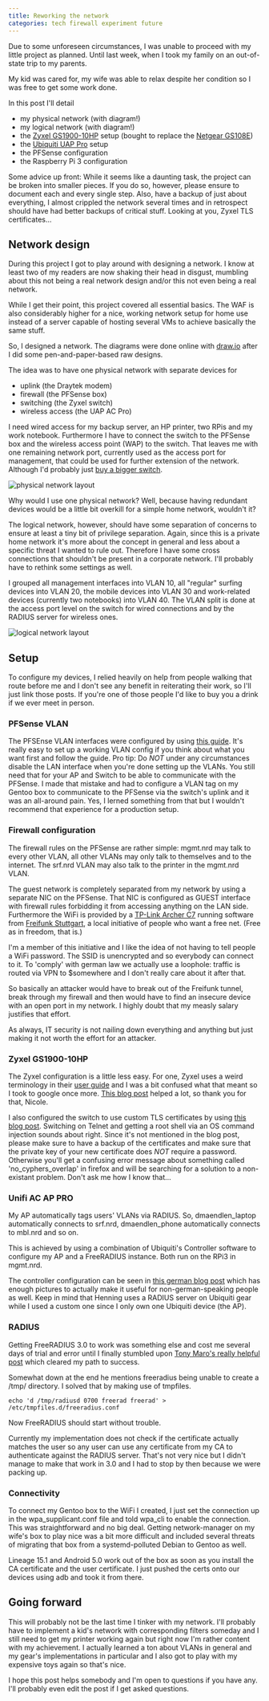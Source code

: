 ```yaml
---
title: Reworking the network
categories: tech firewall experiment future
---
```


Due to some unforeseen circumstances, I was unable to proceed with my little
project as planned. Until last week, when I took my family on an out-of-state
trip to my parents.

My kid was cared for, my wife was able to relax despite her condition so I was
free to get some work done.

In this post I'll detail

 * my physical network (with diagram!)
 * my logical network (with diagram!)
 * the [Zyxel GS1900-10HP](https://www.amazon.de/Zyxel-8-Port-Gigabit-Managed-Switch/dp/B0189ZRSMK) setup (bought to replace the [Netgear GS108E](https://www.amazon.de/Netgear-GS108E-300PES-Managed-konfigurierbar-deutscher/dp/B00MYYTP3S))
 * the [Ubiquiti UAP Pro](https://www.amazon.de/Ubiquiti-UAP-AC-PRO-Networks-wei%C3%9F/dp/B016XYQ3WK) setup
 * the PFSense configuration
 * the Raspberry Pi 3 configuration

Some advice up front: While it seems like a daunting task, the project can be
broken into smaller pieces. If you do so, however, please ensure to document
each and every single step. Also, have a backup of just about everything, I
almost crippled the network several times and in retrospect should have had
better backups of critical stuff. Looking at you, Zyxel TLS certificates...

## Network design
During this project I got to play around with designing a network. I know at
least two of my readers are now shaking their head in disgust, mumbling about
this not being a real network design and/or this not even being a real network.

While I get their point, this project covered all essential basics. The WAF is
also considerably higher for a nice, working network setup for home use instead
of a server capable of hosting several VMs to achieve basically the same stuff.

So, I designed a network. The diagrams were done online with
[draw.io](https://draw.io) after I did some pen-and-paper-based raw designs.

The idea was to have one physical network with separate devices for

 * uplink (the Draytek modem)
 * firewall (the PFSense box)
 * switching (the Zyxel switch)
 * wireless access (the UAP AC Pro)

I need wired access for my backup server, an HP printer, two RPis and my work
notebook. Furthermore I have to connect the switch to the PFSense box and the
wireless access point (WAP) to the switch. That leaves me with one remaining
network port, currently used as the access port for management, that could be
used for further extension of the network. Although I'd probably just [buy a
bigger switch](https://www.youtube.com/watch?v=QT9BeGNnCqw).

![physical network layout](/images/phys.nrd.png)

Why would I use one physical network? Well, because having redundant devices
would be a little bit overkill for a simple home network, wouldn't it?

The logical network, however, should have some separation of concerns to ensure
at least a tiny bit of privilege separation. Again, since this is a private home
network it's more about the concept in general and less about a specific threat
I wanted to rule out. Therefore I have some cross connections that shouldn't be
present in a corporate network. I'll probably have to rethink some settings as
well.

I grouped all management interfaces into VLAN 10, all "regular" surfing devices
into VLAN 20, the mobile devices into VLAN 30 and work-related devices
(currently two notebooks) into VLAN 40. The VLAN split is done at the access
port level on the switch for wired connections and by the RADIUS server for
wireless ones.

![logical network layout](/images/lgcl.nrd.png)

## Setup

To configure my devices, I relied heavily on help from people walking that route
before me and I don't see any benefit in reiterating their work, so I'll just
link those posts. If you're one of those people I'd like to buy you a drink if
we ever meet in person.

### PFSense VLAN
The PFSEnse VLAN interfaces were configured by using [this
guide](https://www.highlnk.com/2014/06/configuring-vlans-on-pfsense/). It's
really easy to set up a working VLAN config if you think about what you want
first and follow the guide. Pro tip: Do *NOT* under any circumstances disable
the LAN interface when you're done setting up the VLANs. You still need that for
your AP and Switch to be able to communicate with the PFSense. I made that
mistake and had to configure a VLAN tag on my Gentoo box to communicate to the
PFSense via the switch's uplink and it was an all-around pain. Yes, I lerned
something from that but I wouldn't recommend that experience for a production
setup.

### Firewall configuration
The firewall rules on the PFSense are rather simple: mgmt.nrd may talk to every
other VLAN, all other VLANs may only talk to themselves and to the internet. The
srf.nrd VLAN may also talk to the printer in the mgmt.nrd VLAN.

The guest network is completely separated from my network by using a separate
NIC on the PFSense. That NIC is configured as GUEST interface with firewall
rules forbidding it from accessing anything on the LAN side. Furthermore the
WiFi is provided by a [TP-Link Archer
C7](https://www.amazon.de/TP-Link-AC1750-Dualband-Gigabit-schwarz/dp/B00BUSDVBQ)
running software from [Freifunk Stuttgart](https://freifunk-stuttgart.de/), a
local initiative of people who want a free net. (Free as in freedom, that is.)

I'm a member of this initiative and I like the idea of not having to tell people
a WiFi password. The SSID is unencrypted and so everybody can connect to it. To
'comply' with german law we actually use a loophole: traffic is routed via VPN
to $somewhere and I don't really care about it after that.

So basically an attacker would have to break out of the Freifunk tunnel, break
through my firewall and then would have to find an insecure device with an open
port in my network. I highly doubt that my measly salary justifies that effort.

As always, IT security is not nailing down everything and anything but just
making it not worth the effort for an attacker.

### Zyxel GS1900-10HP
The Zyxel configuration is a little less easy. For one, Zyxel uses a weird
terminology in their [user
guide](ftp://ftp.zyxel.com/GS1900-8/user_guide/GS1900-8_V2.1_Ed1.pdf) and I was
a bit confused what that meant so I took to google once more. [This blog
post](https://codebeta.com/vlans-and-the-zyxel-gs1900-16-6b1eecd0632?gi=777555a90c72)
helped a lot, so thank you for that, Nicole.

I also configured the switch to use custom TLS certificates by using [this blog
post](https://hansmi.ch/articles/zyxel-gs1900-tls-cert). Switching on Telnet and
getting a root shell via an OS command injection sounds about right. Since it's
not mentioned in the blog post, please make sure to have a backup of the
certificates and make sure that the private key of your new certificate does
*NOT* require a password. Otherwise you'll get a confusing error message about
something called 'no_cyphers_overlap' in firefox and will be searching for a
solution to a non-existant problem. Don't ask me how I know that...

### Unifi AC AP PRO
My AP automatically tags users' VLANs via RADIUS. So, dmaendlen_laptop
automatically connects to srf.nrd, dmaendlen_phone automatically connects to
mbl.nrd and so on. 

This is achieved by using a combination of Ubiquiti's Controller software to
configure my AP and a FreeRADIUS instance. Both run on the RPi3 in mgmt.nrd.

The controller configuration can be seen in [this german blog
post](https://blog.andreseck.de/2017/05/unifi-radius-authentifizierung-mit-vlan-zuordnung/)
which has enough pictures to actually make it useful for non-german-speaking
people as well. Keep in mind that Henning uses a RADIUS server on Ubiquiti gear
while I used a custom one since I only own one Ubiquiti device (the AP).

### RADIUS
Getting FreeRADIUS 3.0 to work was something else and cost me several days of
trial and error until I finally stumbled upon [Tony Maro's really helpful
post](https://www.ossramblings.com/RADIUS-3.X-Server-on-Ubuntu-14.04-for-WIFI-Auth)
which cleared my path to success.

Somewhat down at the end he mentions freeradius being unable to create a /tmp/
directory. I solved that by making use of tmpfiles.

```
echo 'd /tmp/radiusd 0700 freerad freerad' > /etc/tmpfiles.d/freeradius.conf
```

Now FreeRADIUS should start without trouble.

Currently my implementation does not check if the certificate actually matches
the user so any user can use any certificate from my CA to authenticate against
the RADIUS server. That's not very nice but I didn't manage to make that work in
3.0 and I had to stop by then because we were packing up.

### Connectivity
To connect my Gentoo box to the WiFi I created, I just set the connection up in
the wpa_supplicant.conf file and told wpa_cli to enable the connection. This was
straightforward and no big deal. Getting network-manager on my wife's box to
play nice was a bit more difficult and included several threats of migrating
that box from a systemd-polluted Debian to Gentoo as well.

Lineage 15.1 and Android 5.0 work out of the box as soon as you install the CA
certificate and the user certificate. I just pushed the certs onto our devices
using adb and took it from there.

## Going forward
This will probably not be the last time I tinker with my network. I'll probably
have to implement a kid's network with corresponding filters someday and I still
need to get my printer working again but right now I'm rather content with my
achievement. I actually learned a ton about VLANs in general and my gear's
implementations in particular and I also got to play with my expensive toys
again so that's nice.

I hope this post helps somebody and I'm open to questions if you have any. I'll
probably even edit the post if I get asked questions.
